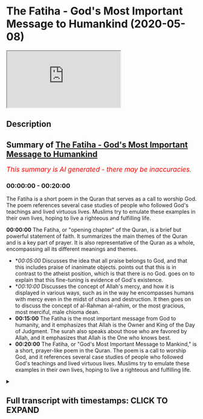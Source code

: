 # The Fatiha - God's Most Important Message to Humankind (2020-05-08)

<iframe loading='lazy' src='https://www.youtube.com/embed/Za0DldCJeEU'></iframe>

## Description



## Summary of [The Fatiha - God's Most Important Message to Humankind](https://www.youtube.com/watch?v=Za0DldCJeEU)


*<span style="color:red; font-size:125%">This summary is AI generated - there may be inaccuracies</span>. [](/)*

### <a onclick="modifyYTiframeseektime('0')">00:00:00</a> - <a onclick="modifyYTiframeseektime('1200')">00:20:00</a>

The Fatiha is a short poem in the Quran that serves as a call to worship God. The poem references several case studies of people who followed God's teachings and lived virtuous lives. Muslims try to emulate these examples in their own lives, hoping to live a righteous and fulfilling life.

**<a onclick="modifyYTiframeseektime('0')">00:00:00</a>** The Fatiha, or "opening chapter" of the Quran, is a brief but powerful statement of faith. It summarizes the main themes of the Quran and is a key part of prayer. It is also representative of the Quran as a whole, encompassing all its different meanings and themes.
* **<a onclick="modifyYTiframeseektime('300')">00:05:00</a>* Discusses the idea that all praise belongs to God, and that this includes praise of inanimate objects. points out that this is in contrast to the atheist position, which is that there is no God. goes on to explain that this fine-tuning is evidence of God's existence.
* **<a onclick="modifyYTiframeseektime('600')">00:10:00</a>* Discusses the concept of Allah's mercy, and how it is displayed in various ways, such as in the way he encompasses humans with mercy even in the midst of chaos and destruction. It then goes on to discuss the concept of al-Rahman al-rahim, or the most gracious, most merciful, male chioma dean.
* **<a onclick="modifyYTiframeseektime('900')">00:15:00</a>** The Fatiha is the most important message from God to humanity, and it emphasizes that Allah is the Owner and King of the Day of Judgment. The surah also speaks about those who are favored by Allah, and it emphasizes that Allah is the One who knows best.
* **<a onclick="modifyYTiframeseektime('1200')">00:20:00</a>** The Fatiha, or "God's Most Important Message to Mankind," is a short, prayer-like poem in the Quran. The poem is a call to worship God, and it references several case studies of people who followed God's teachings and lived virtuous lives. Muslims try to emulate these examples in their own lives, hoping to live a righteous and fulfilling life.

<details><summary><h2>Full transcript with timestamps: CLICK TO EXPAND</h2></summary>

<a onclick="modifyYTiframeseektime('0')">0:00:00</a> Akuma rahmatullahi wa barakaatuh today  
<a onclick="modifyYTiframeseektime('2')">0:00:02</a> we're going to be talking about  
<a onclick="modifyYTiframeseektime('3')">0:00:03</a> something very important  
<a onclick="modifyYTiframeseektime('5')">0:00:05</a> it's God's message God's most important  
<a onclick="modifyYTiframeseektime('9')">0:00:09</a> message to human beings say that one  
<a onclick="modifyYTiframeseektime('13')">0:00:13</a> more time no problem it's God's most  
<a onclick="modifyYTiframeseektime('16')">0:00:16</a> important message to human beings God  
<a onclick="modifyYTiframeseektime('20')">0:00:20</a> Allah he sent the Quran as the final  
<a onclick="modifyYTiframeseektime('25')">0:00:25</a> Testament if you like the final  
<a onclick="modifyYTiframeseektime('28')">0:00:28</a> revelation there's nothing more to be  
<a onclick="modifyYTiframeseektime('32')">0:00:32</a> revealed and the Prophet Muhammad was  
<a onclick="modifyYTiframeseektime('36')">0:00:36</a> the final messenger this is the Islamic  
<a onclick="modifyYTiframeseektime('38')">0:00:38</a> belief and in this book of six thousand  
<a onclick="modifyYTiframeseektime('45')">0:00:45</a> two hundred and thirty six verses of  
<a onclick="modifyYTiframeseektime('48')">0:00:48</a> approximately a hundred and fourteen  
<a onclick="modifyYTiframeseektime('49')">0:00:49</a> actually precisely 114 chapters and  
<a onclick="modifyYTiframeseektime('53')">0:00:53</a> approximately 70,000 70,000 words this  
<a onclick="modifyYTiframeseektime('60')">0:01:00</a> small chapter which is a composite of  
<a onclick="modifyYTiframeseektime('63')">0:01:03</a> only a hundred and thirteen letters  
<a onclick="modifyYTiframeseektime('68')">0:01:08</a> twenty-five words and seven lines is the  
<a onclick="modifyYTiframeseektime('74')">0:01:14</a> most important segment of the entire  
<a onclick="modifyYTiframeseektime('77')">0:01:17</a> poor Anik corpus this is what the  
<a onclick="modifyYTiframeseektime('82')">0:01:22</a> Prophet told us and he told his  
<a onclick="modifyYTiframeseektime('84')">0:01:24</a> companions he said to one of his  
<a onclick="modifyYTiframeseektime('87')">0:01:27</a> companions o Ali Monaca so rotten here  
<a onclick="modifyYTiframeseektime('90')">0:01:30</a> are the most sorrowful Quran I will  
<a onclick="modifyYTiframeseektime('92')">0:01:32</a> teach you a couple intelligent message I  
<a onclick="modifyYTiframeseektime('94')">0:01:34</a> will teach you a chapter which is the  
<a onclick="modifyYTiframeseektime('97')">0:01:37</a> most mighty chapter in the entire Quran  
<a onclick="modifyYTiframeseektime('102')">0:01:42</a> before you leave the message to one of  
<a onclick="modifyYTiframeseektime('105')">0:01:45</a> his companions he said this and he also  
<a onclick="modifyYTiframeseektime('107')">0:01:47</a> said let's all attack  
<a onclick="modifyYTiframeseektime('108')">0:01:48</a> Leeman Lamia crappy fatty until Khattab  
<a onclick="modifyYTiframeseektime('110')">0:01:50</a> there is no prayer in other words the  
<a onclick="modifyYTiframeseektime('113')">0:01:53</a> prayer is not valid unless you read this  
<a onclick="modifyYTiframeseektime('116')">0:01:56</a> particular chapter for those non-muslims  
<a onclick="modifyYTiframeseektime('118')">0:01:58</a> I know are watching when we pray five  
<a onclick="modifyYTiframeseektime('121')">0:02:01</a> times a day we pray each time with this  
<a onclick="modifyYTiframeseektime('125')">0:02:05</a> particular chapter recited and we recite  
<a onclick="modifyYTiframeseektime('129')">0:02:09</a> it 17 times on a minimum on a daily  
<a onclick="modifyYTiframeseektime('132')">0:02:12</a> basis  
<a onclick="modifyYTiframeseektime('133')">0:02:13</a> and it's only like I said to you it's  
<a onclick="modifyYTiframeseektime('135')">0:02:15</a> only 113 lettuce it's only 25 words so  
<a onclick="modifyYTiframeseektime('141')">0:02:21</a> what are these very important holy words  
<a onclick="modifyYTiframeseektime('144')">0:02:24</a> to the Muslims that together are  
<a onclick="modifyYTiframeseektime('148')">0:02:28</a> referred to as al-fatiha the opening  
<a onclick="modifyYTiframeseektime('149')">0:02:29</a> chapter of the Quran otherwise known as  
<a onclick="modifyYTiframeseektime('153')">0:02:33</a> ohm will Quran the foundation of the  
<a onclick="modifyYTiframeseektime('158')">0:02:38</a> entire Quran and scholars Islamic  
<a onclick="modifyYTiframeseektime('160')">0:02:40</a> scholars say that is because it  
<a onclick="modifyYTiframeseektime('163')">0:02:43</a> encompasses all of the major meanings of  
<a onclick="modifyYTiframeseektime('166')">0:02:46</a> the Quran all of the major themes are  
<a onclick="modifyYTiframeseektime('168')">0:02:48</a> represented in this chapter in other  
<a onclick="modifyYTiframeseektime('173')">0:02:53</a> words if all of the Souris of the Quran  
<a onclick="modifyYTiframeseektime('177')">0:02:57</a> were nominees and candidates for the  
<a onclick="modifyYTiframeseektime('182')">0:03:02</a> representation the ultimate  
<a onclick="modifyYTiframeseektime('184')">0:03:04</a> representation of the Quran then surah  
<a onclick="modifyYTiframeseektime('186')">0:03:06</a> fatiha would be the prime minister of  
<a onclick="modifyYTiframeseektime('189')">0:03:09</a> the Quran the major of presentative of  
<a onclick="modifyYTiframeseektime('191')">0:03:11</a> the Quran so do you not want to know  
<a onclick="modifyYTiframeseektime('194')">0:03:14</a> what this chapter is all about maybe  
<a onclick="modifyYTiframeseektime('198')">0:03:18</a> you're a Muslim and you've been reciting  
<a onclick="modifyYTiframeseektime('201')">0:03:21</a> this chapter for years  
<a onclick="modifyYTiframeseektime('202')">0:03:22</a> maybe you've been reciting and you don't  
<a onclick="modifyYTiframeseektime('205')">0:03:25</a> even really know what this chapter is  
<a onclick="modifyYTiframeseektime('208')">0:03:28</a> about maybe you don't know what the gems  
<a onclick="modifyYTiframeseektime('210')">0:03:30</a> of this chapter the jewels of this  
<a onclick="modifyYTiframeseektime('212')">0:03:32</a> chapter the gold nuggets of this chapter  
<a onclick="modifyYTiframeseektime('215')">0:03:35</a> are let's go through it so we'll start  
<a onclick="modifyYTiframeseektime('221')">0:03:41</a> with a handle a table I mean yes some  
<a onclick="modifyYTiframeseektime('223')">0:03:43</a> say l betts Mela bismillah r-rahman  
<a onclick="modifyYTiframeseektime('225')">0:03:45</a> r-rahim is part of the fatiha but for a  
<a onclick="modifyYTiframeseektime('229')">0:03:49</a> hadith for a reason that pertains to  
<a onclick="modifyYTiframeseektime('232')">0:03:52</a> doing it today L or evidencing the case  
<a onclick="modifyYTiframeseektime('238')">0:03:58</a> with a hadith which is could see which  
<a onclick="modifyYTiframeseektime('240')">0:04:00</a> means us from Allah that starts with  
<a onclick="modifyYTiframeseektime('246')">0:04:06</a> consent o Salih Bey nuobiniya Abdeen is  
<a onclick="modifyYTiframeseektime('249')">0:04:09</a> fain where the abdomen is a hadith and  
<a onclick="modifyYTiframeseektime('252')">0:04:12</a> in this hadith the hadith starts with Al  
<a onclick="modifyYTiframeseektime('255')">0:04:15</a> hamdulillah horribly awry so for that  
<a onclick="modifyYTiframeseektime('257')">0:04:17</a> reason lot of scholars have said that  
<a onclick="modifyYTiframeseektime('259')">0:04:19</a> actually the Fatiha starts with al hamdu  
<a onclick="modifyYTiframeseektime('262')">0:04:22</a> lillahi rabbil aalameen so let's start  
<a onclick="modifyYTiframeseektime('264')">0:04:24</a> with al hamdulillah uniblab what does  
<a onclick="modifyYTiframeseektime('266')">0:04:26</a> this mean  
<a onclick="modifyYTiframeseektime('267')">0:04:27</a> alhamdulillah means all praise and  
<a onclick="modifyYTiframeseektime('271')">0:04:31</a> thanks belongs to Allah Lord of the  
<a onclick="modifyYTiframeseektime('273')">0:04:33</a> Worlds  
<a onclick="modifyYTiframeseektime('274')">0:04:34</a> that's what it means all praise and  
<a onclick="modifyYTiframeseektime('276')">0:04:36</a> thanks belongs to Allah Lord of the  
<a onclick="modifyYTiframeseektime('279')">0:04:39</a> Worlds now let's take it step by step  
<a onclick="modifyYTiframeseektime('282')">0:04:42</a> for a second I'll handle who I'll met  
<a onclick="modifyYTiframeseektime('285')">0:04:45</a> how a Shooks so a hand is a combination  
<a onclick="modifyYTiframeseektime('290')">0:04:50</a> of two things  
<a onclick="modifyYTiframeseektime('291')">0:04:51</a> some scholars say who hath a neck like a  
<a onclick="modifyYTiframeseektime('294')">0:04:54</a> samosa he says who attend a whole met  
<a onclick="modifyYTiframeseektime('296')">0:04:56</a> what are our different miquellee metal  
<a onclick="modifyYTiframeseektime('298')">0:04:58</a> matter it is a synonym with the word  
<a onclick="modifyYTiframeseektime('302')">0:05:02</a> meta which simply means praise but I'll  
<a onclick="modifyYTiframeseektime('305')">0:05:05</a> just going to say wait a minute it's a  
<a onclick="modifyYTiframeseektime('306')">0:05:06</a> bit more general than that it is l-hamdu  
<a onclick="modifyYTiframeseektime('310')">0:05:10</a> it is shock and Matt it is praise and  
<a onclick="modifyYTiframeseektime('317')">0:05:17</a> thanks  
<a onclick="modifyYTiframeseektime('320')">0:05:20</a> because thanks when you thanking someone  
<a onclick="modifyYTiframeseektime('323')">0:05:23</a> it smokeable only niyama t as the  
<a onclick="modifyYTiframeseektime('327')">0:05:27</a> scholars say it's something which if  
<a onclick="modifyYTiframeseektime('328')">0:05:28</a> someone give me something oh you know  
<a onclick="modifyYTiframeseektime('330')">0:05:30</a> bro thank you very much you give me a  
<a onclick="modifyYTiframeseektime('331')">0:05:31</a> nice check it you gave me this you give  
<a onclick="modifyYTiframeseektime('333')">0:05:33</a> me that I am thanking someone as a  
<a onclick="modifyYTiframeseektime('335')">0:05:35</a> reciprocal response say that almost time  
<a onclick="modifyYTiframeseektime('339')">0:05:39</a> yes as a reciprocal response to their  
<a onclick="modifyYTiframeseektime('341')">0:05:41</a> initial generosity but praise doesn't  
<a onclick="modifyYTiframeseektime('346')">0:05:46</a> need to be a reciprocal response to any  
<a onclick="modifyYTiframeseektime('348')">0:05:48</a> kind of generosity at all you see praise  
<a onclick="modifyYTiframeseektime('351')">0:05:51</a> is usually as a result of an attribute  
<a onclick="modifyYTiframeseektime('355')">0:05:55</a> that someone has but someone sees a big  
<a onclick="modifyYTiframeseektime('359')">0:05:59</a> strapping tall dark handsome individual  
<a onclick="modifyYTiframeseektime('361')">0:06:01</a> like myself I'm sure the first thing  
<a onclick="modifyYTiframeseektime('364')">0:06:04</a> they want to do and when you're joking  
<a onclick="modifyYTiframeseektime('366')">0:06:06</a> guys okay  
<a onclick="modifyYTiframeseektime('366')">0:06:06</a> I'm just trying to because I know this  
<a onclick="modifyYTiframeseektime('368')">0:06:08</a> is a you know I have to give live  
<a onclick="modifyYTiframeseektime('371')">0:06:11</a> examples for the people yes when you see  
<a onclick="modifyYTiframeseektime('378')">0:06:18</a> a person or a sports person or something  
<a onclick="modifyYTiframeseektime('381')">0:06:21</a> you say wait a minute  
<a onclick="modifyYTiframeseektime('382')">0:06:22</a> this is very good you want a clap you  
<a onclick="modifyYTiframeseektime('384')">0:06:24</a> want to thank you on a sari you want to  
<a onclick="modifyYTiframeseektime('386')">0:06:26</a> praise it's a very standard response you  
<a onclick="modifyYTiframeseektime('390')">0:06:30</a> see what I mean so praising and thanking  
<a onclick="modifyYTiframeseektime('392')">0:06:32</a> are two different things  
<a onclick="modifyYTiframeseektime('394')">0:06:34</a> and what Allah is telling us is that all  
<a onclick="modifyYTiframeseektime('395')">0:06:35</a> praise not just some but all praise and  
<a onclick="modifyYTiframeseektime('399')">0:06:39</a> all thanks belongs  
<a onclick="modifyYTiframeseektime('401')">0:06:41</a> to Allah Lord of the Worlds now Kelly  
<a onclick="modifyYTiframeseektime('405')">0:06:45</a> met al al-amin  
<a onclick="modifyYTiframeseektime('406')">0:06:46</a> kalila Allah Allah moon okay Allah moon  
<a onclick="modifyYTiframeseektime('410')">0:06:50</a> which is in this because much rule is  
<a onclick="modifyYTiframeseektime('412')">0:06:52</a> al-amin but the us Allah slalom oon what  
<a onclick="modifyYTiframeseektime('417')">0:06:57</a> does it mean so the more fast you don't  
<a onclick="modifyYTiframeseektime('418')">0:06:58</a> say it's mercy Allah it's anything other  
<a onclick="modifyYTiframeseektime('421')">0:07:01</a> than Allah why because if it was a local  
<a onclick="modifyYTiframeseektime('426')">0:07:06</a> that only the intelligent ones then it  
<a onclick="modifyYTiframeseektime('429')">0:07:09</a> wouldn't there's a chapter of the  
<a onclick="modifyYTiframeseektime('430')">0:07:10</a> Quranic verse we're fair round and Moses  
<a onclick="modifyYTiframeseektime('433')">0:07:13</a> Moses Moosa are speaking and around us  
<a onclick="modifyYTiframeseektime('437')">0:07:17</a> Omar Abdullah Al Amin who is rabbul  
<a onclick="modifyYTiframeseektime('439')">0:07:19</a> aalameen says Robert Moses says rubber  
<a onclick="modifyYTiframeseektime('442')">0:07:22</a> semi-wet you will outdo me by now am i  
<a onclick="modifyYTiframeseektime('444')">0:07:24</a> in kuntum walk in him he mentions  
<a onclick="modifyYTiframeseektime('446')">0:07:26</a> inanimate things so it's not just about  
<a onclick="modifyYTiframeseektime('449')">0:07:29</a> the the the creatures of the intellect  
<a onclick="modifyYTiframeseektime('452')">0:07:32</a> and Allah moon is the same as a lower  
<a onclick="modifyYTiframeseektime('455')">0:07:35</a> limb its world's but it's just in a  
<a onclick="modifyYTiframeseektime('459')">0:07:39</a> different form which is a particular  
<a onclick="modifyYTiframeseektime('461')">0:07:41</a> form called John Whittaker Salem which  
<a onclick="modifyYTiframeseektime('463')">0:07:43</a> is acceptable  
<a onclick="modifyYTiframeseektime('464')">0:07:44</a> sometimes in reference to live a lark  
<a onclick="modifyYTiframeseektime('467')">0:07:47</a> Hill as the old poetry of the Arabs can  
<a onclick="modifyYTiframeseektime('471')">0:07:51</a> show now there's something I want to  
<a onclick="modifyYTiframeseektime('473')">0:07:53</a> show here is a very beautiful thing well  
<a onclick="modifyYTiframeseektime('475')">0:07:55</a> Ida the richness and the depths of the  
<a onclick="modifyYTiframeseektime('477')">0:07:57</a> Quranic discourse you'll be shocked  
<a onclick="modifyYTiframeseektime('479')">0:07:59</a> because the Calumet erupted three two  
<a onclick="modifyYTiframeseektime('483')">0:08:03</a> letters of the Arabic language one of  
<a onclick="modifyYTiframeseektime('487')">0:08:07</a> them as were shot dead robbed it has so  
<a onclick="modifyYTiframeseektime('490')">0:08:10</a> many deep meanings robbed means  
<a onclick="modifyYTiframeseektime('492')">0:08:12</a> elmo's later the really the one who's in  
<a onclick="modifyYTiframeseektime('495')">0:08:15</a> control  
<a onclick="modifyYTiframeseektime('496')">0:08:16</a> it means Malik the one who's has the  
<a onclick="modifyYTiframeseektime('498')">0:08:18</a> possession the one who owns so we say  
<a onclick="modifyYTiframeseektime('503')">0:08:23</a> rob bull mental for example someone who  
<a onclick="modifyYTiframeseektime('504')">0:08:24</a> owns the house or a bouquet or a  
<a onclick="modifyYTiframeseektime('506')">0:08:26</a> bouffalant  
<a onclick="modifyYTiframeseektime('507')">0:08:27</a> the one who owns something Malik Elmwood  
<a onclick="modifyYTiframeseektime('510')">0:08:30</a> that bill the one who plans the one who  
<a onclick="modifyYTiframeseektime('516')">0:08:36</a> plans the one who do basically the  
<a onclick="modifyYTiframeseektime('518')">0:08:38</a> organizer the organizer you're  
<a onclick="modifyYTiframeseektime('521')">0:08:41</a> organizing thieves you know how we  
<a onclick="modifyYTiframeseektime('522')">0:08:42</a> organize things but Allah organizes the  
<a onclick="modifyYTiframeseektime('523')">0:08:43</a> universe and in that really he  
<a onclick="modifyYTiframeseektime('526')">0:08:46</a> fine-tunes the universe he find choose  
<a onclick="modifyYTiframeseektime('530')">0:08:50</a> the universe and we're not talking about  
<a onclick="modifyYTiframeseektime('532')">0:08:52</a> you know arguments for God's existence  
<a onclick="modifyYTiframeseektime('534')">0:08:54</a> although  
<a onclick="modifyYTiframeseektime('534')">0:08:54</a> they are somewhat relevant here he  
<a onclick="modifyYTiframeseektime('537')">0:08:57</a> fine-tunes the laws of the ether  
<a onclick="modifyYTiframeseektime('539')">0:08:59</a> lawmaker he's the organizer of the  
<a onclick="modifyYTiframeseektime('541')">0:09:01</a> systems of the universe and Almora be  
<a onclick="modifyYTiframeseektime('546')">0:09:06</a> the one who sustains and maintains the  
<a onclick="modifyYTiframeseektime('548')">0:09:08</a> universe so for this reason it's very  
<a onclick="modifyYTiframeseektime('550')">0:09:10</a> interesting when I was reading the TAF  
<a onclick="modifyYTiframeseektime('551')">0:09:11</a> fear of thoradine arrazi  
<a onclick="modifyYTiframeseektime('554')">0:09:14</a> because he was actually making the  
<a onclick="modifyYTiframeseektime('556')">0:09:16</a> arguments of contingency and fine-tuning  
<a onclick="modifyYTiframeseektime('558')">0:09:18</a> through this particular verse how he  
<a onclick="modifyYTiframeseektime('561')">0:09:21</a> says look if Allah is the rub if Allah  
<a onclick="modifyYTiframeseektime('566')">0:09:26</a> is the one who lays everything out and  
<a onclick="modifyYTiframeseektime('568')">0:09:28</a> organizes it and sets the laws in motion  
<a onclick="modifyYTiframeseektime('571')">0:09:31</a> when you look into the sky and you look  
<a onclick="modifyYTiframeseektime('573')">0:09:33</a> into the constellations and you look  
<a onclick="modifyYTiframeseektime('577')">0:09:37</a> into the atom they're inanimate things  
<a onclick="modifyYTiframeseektime('580')">0:09:40</a> as well as the animal things all of that  
<a onclick="modifyYTiframeseektime('582')">0:09:42</a> is regulated and by the way there is no  
<a onclick="modifyYTiframeseektime('585')">0:09:45</a> atheistic response to this forget about  
<a onclick="modifyYTiframeseektime('587')">0:09:47</a> it you know forget about I've read their  
<a onclick="modifyYTiframeseektime('590')">0:09:50</a> books I've read all the new atheist  
<a onclick="modifyYTiframeseektime('591')">0:09:51</a> books believe me there is no new  
<a onclick="modifyYTiframeseektime('593')">0:09:53</a> atheistic response to the fact that  
<a onclick="modifyYTiframeseektime('596')">0:09:56</a> there is fine-tuning YES on a inanimate  
<a onclick="modifyYTiframeseektime('602')">0:10:02</a> cosmological level why is there all of  
<a onclick="modifyYTiframeseektime('605')">0:10:05</a> these why are these laws in place why is  
<a onclick="modifyYTiframeseektime('608')">0:10:08</a> the universe explicable at all but  
<a onclick="modifyYTiframeseektime('611')">0:10:11</a> anyway al-razi says if we are sure and  
<a onclick="modifyYTiframeseektime('615')">0:10:15</a> it's intuitive and immediate knowledge  
<a onclick="modifyYTiframeseektime('616')">0:10:16</a> for for us to be sure that the universe  
<a onclick="modifyYTiframeseektime('620')">0:10:20</a> is organized in this manner so why can't  
<a onclick="modifyYTiframeseektime('623')">0:10:23</a> we trust the organizer to organize our  
<a onclick="modifyYTiframeseektime('625')">0:10:25</a> lives  
<a onclick="modifyYTiframeseektime('626')">0:10:26</a> Allah Allah say that all time he says  
<a onclick="modifyYTiframeseektime('629')">0:10:29</a> why can't you trust the organizer the  
<a onclick="modifyYTiframeseektime('631')">0:10:31</a> ultimate organizer the ultimate planner  
<a onclick="modifyYTiframeseektime('633')">0:10:33</a> the Rob he's gonna organize your life  
<a onclick="modifyYTiframeseektime('637')">0:10:37</a> he's gonna organize your life  
<a onclick="modifyYTiframeseektime('640')">0:10:40</a> spiritually and psychologically and in  
<a onclick="modifyYTiframeseektime('643')">0:10:43</a> all the ways because believe me me and  
<a onclick="modifyYTiframeseektime('645')">0:10:45</a> you are not capable of guidance we're  
<a onclick="modifyYTiframeseektime('648')">0:10:48</a> lost  
<a onclick="modifyYTiframeseektime('648')">0:10:48</a> we need their map the roadmap you know  
<a onclick="modifyYTiframeseektime('651')">0:10:51</a> when some time you get lost in your  
<a onclick="modifyYTiframeseektime('653')">0:10:53</a> driving you need a map you need like a  
<a onclick="modifyYTiframeseektime('655')">0:10:55</a> GPS something like that yes and Allah he  
<a onclick="modifyYTiframeseektime('659')">0:10:59</a> offers that map and he shows you that he  
<a onclick="modifyYTiframeseektime('661')">0:11:01</a> is the best at organizing Maps through  
<a onclick="modifyYTiframeseektime('665')">0:11:05</a> his subhanAllah how he puts the universe  
<a onclick="modifyYTiframeseektime('668')">0:11:08</a> together  
<a onclick="modifyYTiframeseektime('669')">0:11:09</a> so the same replied I mean can be the  
<a onclick="modifyYTiframeseektime('672')">0:11:12</a> same rub that you do is to ina for we're  
<a onclick="modifyYTiframeseektime('674')">0:11:14</a> gonna come to that in child la when we  
<a onclick="modifyYTiframeseektime('675')">0:11:15</a> talk about yeah can amble do where  
<a onclick="modifyYTiframeseektime('677')">0:11:17</a> Candice time so let's quickly do a  
<a onclick="modifyYTiframeseektime('679')">0:11:19</a> translation alhamdulillah he all praise  
<a onclick="modifyYTiframeseektime('681')">0:11:21</a> and all thanks belongs to Allah the Lord  
<a onclick="modifyYTiframeseektime('684')">0:11:24</a> of all of the world's cool the mercy of  
<a onclick="modifyYTiframeseektime('686')">0:11:26</a> Allah subhana WA Ta'ala  
<a onclick="modifyYTiframeseektime('688')">0:11:28</a> alrahman alraheem al rahman is they  
<a onclick="modifyYTiframeseektime('696')">0:11:36</a> translate it to the most gracious to the  
<a onclick="modifyYTiframeseektime('697')">0:11:37</a> most gracious the most merciful  
<a onclick="modifyYTiframeseektime('699')">0:11:39</a> those two words man is intense intense  
<a onclick="modifyYTiframeseektime('706')">0:11:46</a> and immediate mercy and they're both  
<a onclick="modifyYTiframeseektime('710')">0:11:50</a> derivative of the Arabic word r-rahim  
<a onclick="modifyYTiframeseektime('712')">0:11:52</a> which is the womb of the mother because  
<a onclick="modifyYTiframeseektime('714')">0:11:54</a> Allah God Almighty he encompasses us  
<a onclick="modifyYTiframeseektime('720')">0:12:00</a> with mercy in the same way as the little  
<a onclick="modifyYTiframeseektime('725')">0:12:05</a> baby in the womb of the mother is  
<a onclick="modifyYTiframeseektime('726')">0:12:06</a> encompassed with the mercy of his mother  
<a onclick="modifyYTiframeseektime('728')">0:12:08</a> llahu akbar allah i say that one more  
<a onclick="modifyYTiframeseektime('731')">0:12:11</a> time ok no problem  
<a onclick="modifyYTiframeseektime('733')">0:12:13</a> you see Allah he encompasses you with  
<a onclick="modifyYTiframeseektime('737')">0:12:17</a> mercy and me with mercy in the same way  
<a onclick="modifyYTiframeseektime('739')">0:12:19</a> as the baby of the womb of the mother is  
<a onclick="modifyYTiframeseektime('741')">0:12:21</a> encompassed with the mercy and al Rahman  
<a onclick="modifyYTiframeseektime('744')">0:12:24</a> Allah Westmeath Ln and in the Arab times  
<a onclick="modifyYTiframeseektime('750')">0:12:30</a> Farallon is is a particular  
<a onclick="modifyYTiframeseektime('752')">0:12:32</a> morphological lexical construction it's  
<a onclick="modifyYTiframeseektime('758')">0:12:38</a> a particular morphological lexical  
<a onclick="modifyYTiframeseektime('761')">0:12:41</a> construction which indicates the  
<a onclick="modifyYTiframeseektime('765')">0:12:45</a> severity and the immediacy of the action  
<a onclick="modifyYTiframeseektime('767')">0:12:47</a> which is why when you see an angry  
<a onclick="modifyYTiframeseektime('770')">0:12:50</a> person you see immediately that they're  
<a onclick="modifyYTiframeseektime('772')">0:12:52</a> angry la so we see where we are exposed  
<a onclick="modifyYTiframeseektime('777')">0:12:57</a> to the mercy of allah subhanho wa taala  
<a onclick="modifyYTiframeseektime('780')">0:13:00</a> immediately it's like when you is  
<a onclick="modifyYTiframeseektime('785')">0:13:05</a> raining heavily and you come outside and  
<a onclick="modifyYTiframeseektime('789')">0:13:09</a> you you know you're immediately drenched  
<a onclick="modifyYTiframeseektime('791')">0:13:11</a> this is like the rama of allah subhanahu  
<a onclick="modifyYTiframeseektime('794')">0:13:14</a> tan rahim your denial is still wrong  
<a onclick="modifyYTiframeseektime('798')">0:13:18</a> it's continuous there's a continuity in  
<a onclick="modifyYTiframeseektime('802')">0:13:22</a> the mercy of God all I think about this  
<a onclick="modifyYTiframeseektime('806')">0:13:26</a> for a second man let me let me just put  
<a onclick="modifyYTiframeseektime('808')">0:13:28</a> something to you let me put something to  
<a onclick="modifyYTiframeseektime('812')">0:13:32</a> you if I were to say to you my friend  
<a onclick="modifyYTiframeseektime('815')">0:13:35</a> your eyes your your hearing your seeing  
<a onclick="modifyYTiframeseektime('820')">0:13:40</a> how much would you let me take you're  
<a onclick="modifyYTiframeseektime('823')">0:13:43</a> seeing four you'll see Oh your your  
<a onclick="modifyYTiframeseektime('824')">0:13:44</a> ability to see if you had two billion in  
<a onclick="modifyYTiframeseektime('828')">0:13:48</a> the account and you get two billion  
<a onclick="modifyYTiframeseektime('830')">0:13:50</a> dollars or pounds or whatever country  
<a onclick="modifyYTiframeseektime('832')">0:13:52</a> you're from and I took both of your eyes  
<a onclick="modifyYTiframeseektime('836')">0:13:56</a> and I said you the only way you're gonna  
<a onclick="modifyYTiframeseektime('837')">0:13:57</a> get both of your eyes back and your  
<a onclick="modifyYTiframeseektime('839')">0:13:59</a> eyesight back is you give me that money  
<a onclick="modifyYTiframeseektime('841')">0:14:01</a> and you know where it's possible for me  
<a onclick="modifyYTiframeseektime('843')">0:14:03</a> to give you that you'd give it to me  
<a onclick="modifyYTiframeseektime('844')">0:14:04</a> quickly these are priceless even your  
<a onclick="modifyYTiframeseektime('849')">0:14:09</a> little fingers priceless your arms your  
<a onclick="modifyYTiframeseektime('851')">0:14:11</a> legs your hair but some of us are losing  
<a onclick="modifyYTiframeseektime('855')">0:14:15</a> oh yeah  
<a onclick="modifyYTiframeseektime('857')">0:14:17</a> but even that you know they go to Turkey  
<a onclick="modifyYTiframeseektime('860')">0:14:20</a> they try and game plant this and that  
<a onclick="modifyYTiframeseektime('861')">0:14:21</a> maybe not maybe not as price loud be  
<a onclick="modifyYTiframeseektime('863')">0:14:23</a> honest it's not the hair is not as  
<a onclick="modifyYTiframeseektime('864')">0:14:24</a> priceless as the eyes and the ears and  
<a onclick="modifyYTiframeseektime('867')">0:14:27</a> you know hearing and seeing and so on  
<a onclick="modifyYTiframeseektime('869')">0:14:29</a> but the idea is we've given these things  
<a onclick="modifyYTiframeseektime('871')">0:14:31</a> in a non-reciprocal non-transactional  
<a onclick="modifyYTiframeseektime('874')">0:14:34</a> way no one told you hey here's the bill  
<a onclick="modifyYTiframeseektime('883')">0:14:43</a> so al-rahman al-rahim the most gracious  
<a onclick="modifyYTiframeseektime('887')">0:14:47</a> the most merciful  
<a onclick="modifyYTiframeseektime('891')">0:14:51</a> manly chioma dean and is also Mele  
<a onclick="modifyYTiframeseektime('894')">0:14:54</a> Chioma Dean  
<a onclick="modifyYTiframeseektime('895')">0:14:55</a> now after allah subhanaw taala showed us  
<a onclick="modifyYTiframeseektime('898')">0:14:58</a> how merciful he is there needs to be a  
<a onclick="modifyYTiframeseektime('900')">0:15:00</a> lay of balancing out here so he says he  
<a onclick="modifyYTiframeseektime('902')">0:15:02</a> is the owner of the Day of Judgment he's  
<a onclick="modifyYTiframeseektime('904')">0:15:04</a> also the king of the Day of Judgment yes  
<a onclick="modifyYTiframeseektime('908')">0:15:08</a> and both of them are different but both  
<a onclick="modifyYTiframeseektime('911')">0:15:11</a> of them have a pure are going back to  
<a onclick="modifyYTiframeseektime('913')">0:15:13</a> the prophet mohammed salah salem  
<a onclick="modifyYTiframeseektime('914')">0:15:14</a> which is legitimate and both of them  
<a onclick="modifyYTiframeseektime('917')">0:15:17</a> Allah sent Malik means the owner which  
<a onclick="modifyYTiframeseektime('920')">0:15:20</a> comes from Kalamata milk and Malik means  
<a onclick="modifyYTiframeseektime('925')">0:15:25</a> the king which comes from Kelly met milk  
<a onclick="modifyYTiframeseektime('927')">0:15:27</a> which milk like the one you drink for  
<a onclick="modifyYTiframeseektime('930')">0:15:30</a> milk here means serenity  
<a onclick="modifyYTiframeseektime('934')">0:15:34</a> yes so Allah is the owner and he is also  
<a onclick="modifyYTiframeseektime('938')">0:15:38</a> the king of the day of judgment he is  
<a onclick="modifyYTiframeseektime('943')">0:15:43</a> the owner and the king of the Day of  
<a onclick="modifyYTiframeseektime('944')">0:15:44</a> Judgment and why is it Yama Dean as the  
<a onclick="modifyYTiframeseektime('951')">0:15:51</a> Arab side came out to demon to them as  
<a onclick="modifyYTiframeseektime('953')">0:15:53</a> you as you give basically you're gonna  
<a onclick="modifyYTiframeseektime('955')">0:15:55</a> get so if you are an unjust person your  
<a onclick="modifyYTiframeseektime('959')">0:15:59</a> injustice will be exposed to you on the  
<a onclick="modifyYTiframeseektime('961')">0:16:01</a> day of judgment it's a day of recompense  
<a onclick="modifyYTiframeseektime('965')">0:16:05</a> that's a good translation recompense  
<a onclick="modifyYTiframeseektime('968')">0:16:08</a> when everybody will be recompensed for  
<a onclick="modifyYTiframeseektime('970')">0:16:10</a> what they done and that's why lots of  
<a onclick="modifyYTiframeseektime('972')">0:16:12</a> pantalla says you're amazing you have  
<a onclick="modifyYTiframeseektime('974')">0:16:14</a> Fahim allahu Vina will hop oh this is  
<a onclick="modifyYTiframeseektime('977')">0:16:17</a> dead area the day the day when Allah  
<a onclick="modifyYTiframeseektime('980')">0:16:20</a> will recompense them basically on their  
<a onclick="modifyYTiframeseektime('985')">0:16:25</a> offense so in other words here Dean is  
<a onclick="modifyYTiframeseektime('989')">0:16:29</a> mundane which is like debt and  
<a onclick="modifyYTiframeseektime('993')">0:16:33</a> everything that you're indebted to other  
<a onclick="modifyYTiframeseektime('995')">0:16:35</a> people for or to Allah for you be  
<a onclick="modifyYTiframeseektime('998')">0:16:38</a> recompense on the day of judgment this  
<a onclick="modifyYTiframeseektime('1001')">0:16:41</a> is what's required for justice to  
<a onclick="modifyYTiframeseektime('1003')">0:16:43</a> ultimately take place a forum which  
<a onclick="modifyYTiframeseektime('1005')">0:16:45</a> allows for all of the debts to be  
<a onclick="modifyYTiframeseektime('1007')">0:16:47</a> claimed if I killed someone one time or  
<a onclick="modifyYTiframeseektime('1010')">0:16:50</a> a thousand times those two individuals  
<a onclick="modifyYTiframeseektime('1012')">0:16:52</a> now will be dealt with accordingly shirk  
<a onclick="modifyYTiframeseektime('1014')">0:16:54</a> you committed shirk you'll see on the  
<a onclick="modifyYTiframeseektime('1016')">0:16:56</a> day of judgment how heavy that is and  
<a onclick="modifyYTiframeseektime('1018')">0:16:58</a> what the ultimate demise of someone who  
<a onclick="modifyYTiframeseektime('1021')">0:17:01</a> is a polytheist will be yeah can Apple  
<a onclick="modifyYTiframeseektime('1025')">0:17:05</a> do what ya can assign you alone we  
<a onclick="modifyYTiframeseektime('1027')">0:17:07</a> worship and you alone we ask for help  
<a onclick="modifyYTiframeseektime('1031')">0:17:11</a> subhanAllah now has come to second  
<a onclick="modifyYTiframeseektime('1033')">0:17:13</a> person it was third persons called LTFS  
<a onclick="modifyYTiframeseektime('1035')">0:17:15</a> transitioning now into second person  
<a onclick="modifyYTiframeseektime('1037')">0:17:17</a> which means we're forced yes we are  
<a onclick="modifyYTiframeseektime('1039')">0:17:19</a> forced to make a supplication to allah  
<a onclick="modifyYTiframeseektime('1041')">0:17:21</a> you alone we worship and you alone we  
<a onclick="modifyYTiframeseektime('1045')">0:17:25</a> ask for help  
<a onclick="modifyYTiframeseektime('1050')">0:17:30</a> you alone we worship and you alone we  
<a onclick="modifyYTiframeseektime('1051')">0:17:31</a> ask for help and in the Arabic language  
<a onclick="modifyYTiframeseektime('1056')">0:17:36</a> hey this is Joe militant fairly attune  
<a onclick="modifyYTiframeseektime('1059')">0:17:39</a> harborough will be hovering will cut  
<a onclick="modifyYTiframeseektime('1062')">0:17:42</a> them in this is a Joomla fillet of  
<a onclick="modifyYTiframeseektime('1064')">0:17:44</a> verbal sentence which has been inverted  
<a onclick="modifyYTiframeseektime('1066')">0:17:46</a> in a sense which you fiddle has selected  
<a onclick="modifyYTiframeseektime('1069')">0:17:49</a> us which means lay off a fillet which  
<a onclick="modifyYTiframeseektime('1073')">0:17:53</a> basically means you can't conjunct  
<a onclick="modifyYTiframeseektime('1075')">0:17:55</a> anything with it we say you alone we  
<a onclick="modifyYTiframeseektime('1077')">0:17:57</a> worship we can't say you alone we  
<a onclick="modifyYTiframeseektime('1079')">0:17:59</a> worship and that one and this means that  
<a onclick="modifyYTiframeseektime('1083')">0:18:03</a> this is the pinnacle of our cradle  
<a onclick="modifyYTiframeseektime('1087')">0:18:07</a> position we have a puritanical  
<a onclick="modifyYTiframeseektime('1090')">0:18:10</a> monotheistic position where we only  
<a onclick="modifyYTiframeseektime('1094')">0:18:14</a> worship Allah no Trinity no Paula Caesar  
<a onclick="modifyYTiframeseektime('1097')">0:18:17</a> no human being we worship no no no we  
<a onclick="modifyYTiframeseektime('1100')">0:18:20</a> purely just worship one God the creator  
<a onclick="modifyYTiframeseektime('1103')">0:18:23</a> of the heavens and the earth the same  
<a onclick="modifyYTiframeseektime('1105')">0:18:25</a> god of Moses and Jesus and Abraham and  
<a onclick="modifyYTiframeseektime('1107')">0:18:27</a> all of those prophets yes you alone we  
<a onclick="modifyYTiframeseektime('1112')">0:18:32</a> worship and you alone we ask for help  
<a onclick="modifyYTiframeseektime('1114')">0:18:34</a> because we're gonna need that help if  
<a onclick="modifyYTiframeseektime('1116')">0:18:36</a> we're gonna get into worshipping allah  
<a onclick="modifyYTiframeseektime('1118')">0:18:38</a> subhanahu wa'ta'ala  
<a onclick="modifyYTiframeseektime('1120')">0:18:40</a> if you dinner sirat al-mustaqim guide us  
<a onclick="modifyYTiframeseektime('1123')">0:18:43</a> to the straight path and beautiful guide  
<a onclick="modifyYTiframeseektime('1126')">0:18:46</a> us not guide me shows us the  
<a onclick="modifyYTiframeseektime('1128')">0:18:48</a> selflessness of the islamic position  
<a onclick="modifyYTiframeseektime('1131')">0:18:51</a> forces you to be a selfless individual  
<a onclick="modifyYTiframeseektime('1133')">0:18:53</a> not selfish and narcissistic but  
<a onclick="modifyYTiframeseektime('1136')">0:18:56</a> selfless and giving out letting  
<a onclick="modifyYTiframeseektime('1139')">0:18:59</a> outpouring just like allah gives you you  
<a onclick="modifyYTiframeseektime('1143')">0:19:03</a> know how women feel of your hammock on  
<a onclick="modifyYTiframeseektime('1144')">0:19:04</a> Memphis same as the hadith says be  
<a onclick="modifyYTiframeseektime('1146')">0:19:06</a> merciful to those who are on the earth  
<a onclick="modifyYTiframeseektime('1148')">0:19:08</a> and the one in the heaven will be  
<a onclick="modifyYTiframeseektime('1149')">0:19:09</a> merciful to you so guide us to the  
<a onclick="modifyYTiframeseektime('1153')">0:19:13</a> straight path and especially when we  
<a onclick="modifyYTiframeseektime('1155')">0:19:15</a> pray with this source upon Allah it's  
<a onclick="modifyYTiframeseektime('1158')">0:19:18</a> Manny this mother is a manufactured but  
<a onclick="modifyYTiframeseektime('1160')">0:19:20</a> it's spoken this word is this the surah  
<a onclick="modifyYTiframeseektime('1163')">0:19:23</a> is spoken in such a word in such a way  
<a onclick="modifyYTiframeseektime('1167')">0:19:27</a> which allows us to when we're praying  
<a onclick="modifyYTiframeseektime('1171')">0:19:31</a> make delightful them up we'll meet the  
<a onclick="modifyYTiframeseektime('1174')">0:19:34</a> ones who are praying behind us so  
<a onclick="modifyYTiframeseektime('1176')">0:19:36</a> everyone is benefiting yeah can I by the  
<a onclick="modifyYTiframeseektime('1179')">0:19:39</a> way because a little self and guide us  
<a onclick="modifyYTiframeseektime('1180')">0:19:40</a> to the straight path surat al-an'am  
<a onclick="modifyYTiframeseektime('1183')">0:19:43</a> tell him the part of those who are  
<a onclick="modifyYTiframeseektime('1185')">0:19:45</a> favorite ah this is beautiful the path  
<a onclick="modifyYTiframeseektime('1188')">0:19:48</a> of those who you have favoured and the  
<a onclick="modifyYTiframeseektime('1194')">0:19:54</a> Quran says uma Utah Lahore Rasulullah I  
<a onclick="modifyYTiframeseektime('1197')">0:19:57</a> Kamala Dina and I'm Allah Allah him men  
<a onclick="modifyYTiframeseektime('1199')">0:19:59</a> and nabi'ina was the deity knower  
<a onclick="modifyYTiframeseektime('1201')">0:20:01</a> Shahada was Holly Haines Roja sooner or  
<a onclick="modifyYTiframeseektime('1204')">0:20:04</a> later of you and whoever obeys allah and  
<a onclick="modifyYTiframeseektime('1207')">0:20:07</a> the messenger then they will be with the  
<a onclick="modifyYTiframeseektime('1209')">0:20:09</a> one who Allah has bestowed blessings  
<a onclick="modifyYTiframeseektime('1211')">0:20:11</a> upon from the prophets the Nabi no seed  
<a onclick="modifyYTiframeseektime('1215')">0:20:15</a> de pinna and the truthful ones were  
<a onclick="modifyYTiframeseektime('1217')">0:20:17</a> Shahada and the martyrs were so Lehane  
<a onclick="modifyYTiframeseektime('1220')">0:20:20</a> and the righteous ones and what a  
<a onclick="modifyYTiframeseektime('1222')">0:20:22</a> pleasant company that will be and so  
<a onclick="modifyYTiframeseektime('1224')">0:20:24</a> subhan allah allah subhanaw taala is  
<a onclick="modifyYTiframeseektime('1226')">0:20:26</a> giving us a live example live examples  
<a onclick="modifyYTiframeseektime('1231')">0:20:31</a> case study examples of lives of  
<a onclick="modifyYTiframeseektime('1233')">0:20:33</a> individuals who have passed the test and  
<a onclick="modifyYTiframeseektime('1237')">0:20:37</a> so we look at the life of Jesus we look  
<a onclick="modifyYTiframeseektime('1240')">0:20:40</a> at the life of Moses we look at the life  
<a onclick="modifyYTiframeseektime('1241')">0:20:41</a> of Abraham the stories of all of these  
<a onclick="modifyYTiframeseektime('1243')">0:20:43</a> things all of these people and we see  
<a onclick="modifyYTiframeseektime('1246')">0:20:46</a> Mary how does she live their Sahaba the  
<a onclick="modifyYTiframeseektime('1249')">0:20:49</a> companions of the Prophet how did they  
<a onclick="modifyYTiframeseektime('1252')">0:20:52</a> live now we try and emulate as much of  
<a onclick="modifyYTiframeseektime('1255')">0:20:55</a> it as possible in order to practically  
<a onclick="modifyYTiframeseektime('1258')">0:20:58</a> live a enriched Islamic lifestyle while  
<a onclick="modifyYTiframeseektime('1264')">0:21:04</a> ma fluvial am not the ones who have  
<a onclick="modifyYTiframeseektime('1267')">0:21:07</a> earned your anger and Kelly mcmurdo be  
<a onclick="modifyYTiframeseektime('1273')">0:21:13</a> it's fair bittitan it's actually a state  
<a onclick="modifyYTiframeseektime('1278')">0:21:18</a> it's not something like because in other  
<a onclick="modifyYTiframeseektime('1280')">0:21:20</a> parts of Quran it says habib ali ya so  
<a onclick="modifyYTiframeseektime('1285')">0:21:25</a> the ones who allah have have a lot with  
<a onclick="modifyYTiframeseektime('1289')">0:21:29</a> you can say whatever yeah this is  
<a onclick="modifyYTiframeseektime('1291')">0:21:31</a> different much boob which means they're  
<a onclick="modifyYTiframeseektime('1293')">0:21:33</a> continuously in that state well of  
<a onclick="modifyYTiframeseektime('1297')">0:21:37</a> barley in north the lost ones the  
<a onclick="modifyYTiframeseektime('1299')">0:21:39</a> Prophet was asked who are these people  
<a onclick="modifyYTiframeseektime('1300')">0:21:40</a> they were talking about NASA hadith  
<a onclick="modifyYTiframeseektime('1301')">0:21:41</a> intimately which is has an honorary but  
<a onclick="modifyYTiframeseektime('1304')">0:21:44</a> which is a low level of strength but  
<a onclick="modifyYTiframeseektime('1307')">0:21:47</a> still a hadith that almost all the  
<a onclick="modifyYTiframeseektime('1309')">0:21:49</a> exegetes in Islam use who are the model  
<a onclick="modifyYTiframeseektime('1311')">0:21:51</a> bialy so the Prophet said Elia hood now  
<a onclick="modifyYTiframeseektime('1317')">0:21:57</a> he said the Jewish once does this mean  
<a onclick="modifyYTiframeseektime('1320')">0:22:00</a> all the Jewish ones it doesn't mean all  
<a onclick="modifyYTiframeseektime('1322')">0:22:02</a> the Jewish ones why is it because we're  
<a onclick="modifyYTiframeseektime('1324')">0:22:04</a> trying to please someone here online no  
<a onclick="modifyYTiframeseektime('1326')">0:22:06</a> the Quran says lay so sour that Jewish  
<a onclick="modifyYTiframeseektime('1330')">0:22:10</a> and Christian communities are not all  
<a onclick="modifyYTiframeseektime('1333')">0:22:13</a> the same  
<a onclick="modifyYTiframeseektime('1333')">0:22:13</a> you cannot generalize the Jews we cannot  
<a onclick="modifyYTiframeseektime('1336')">0:22:16</a> generalize the Christians but we're  
<a onclick="modifyYTiframeseektime('1337')">0:22:17</a> talking about case study examples which  
<a onclick="modifyYTiframeseektime('1339')">0:22:19</a> the biblical accounts themselves  
<a onclick="modifyYTiframeseektime('1341')">0:22:21</a> reference those who oppose Moses those  
<a onclick="modifyYTiframeseektime('1345')">0:22:25</a> who mentioned the Quran parts of the  
<a onclick="modifyYTiframeseektime('1348')">0:22:28</a> clergy a method rule Edina hum minute  
<a onclick="modifyYTiframeseektime('1350')">0:22:30</a> Torah so Melanie okay methylene hey man  
<a onclick="modifyYTiframeseektime('1352')">0:22:32</a> yeah - fella like those individuals that  
<a onclick="modifyYTiframeseektime('1355')">0:22:35</a> were entrusted with the Torah and then  
<a onclick="modifyYTiframeseektime('1358')">0:22:38</a> they couldn't handle that and so it's  
<a onclick="modifyYTiframeseektime('1360')">0:22:40</a> like Allah says they're like donkeys  
<a onclick="modifyYTiframeseektime('1362')">0:22:42</a> carrying books on their back which is an  
<a onclick="modifyYTiframeseektime('1364')">0:22:44</a> interesting and vivid imagery what a  
<a onclick="modifyYTiframeseektime('1366')">0:22:46</a> deep and interesting you can imagine I  
<a onclick="modifyYTiframeseektime('1368')">0:22:48</a> know you know what you're imagining now  
<a onclick="modifyYTiframeseektime('1370')">0:22:50</a> is that don't keep yes with with books  
<a onclick="modifyYTiframeseektime('1372')">0:22:52</a> and but why is that you have a lots of  
<a onclick="modifyYTiframeseektime('1374')">0:22:54</a> what and but you have no actions no  
<a onclick="modifyYTiframeseektime('1379')">0:22:59</a> actions and likewise you can have a lot  
<a onclick="modifyYTiframeseektime('1382')">0:23:02</a> of ammon actions but no island so the  
<a onclick="modifyYTiframeseektime('1385')">0:23:05</a> two must come together because Darlene  
<a onclick="modifyYTiframeseektime('1388')">0:23:08</a> are talking about and nasarah  
<a onclick="modifyYTiframeseektime('1389')">0:23:09</a> the ones who they say we are Christians  
<a onclick="modifyYTiframeseektime('1392')">0:23:12</a> now is it all the Christians no because  
<a onclick="modifyYTiframeseektime('1394')">0:23:14</a> Allah says later somewhere then all the  
<a onclick="modifyYTiframeseektime('1396')">0:23:16</a> same however those ones who believe in  
<a onclick="modifyYTiframeseektime('1399')">0:23:19</a> the Trinity which unfortunately are the  
<a onclick="modifyYTiframeseektime('1402')">0:23:22</a> probably the majority because we would  
<a onclick="modifyYTiframeseektime('1404')">0:23:24</a> say that is a theological position of  
<a onclick="modifyYTiframeseektime('1406')">0:23:26</a> contradiction and actually this is  
<a onclick="modifyYTiframeseektime('1408')">0:23:28</a> you're forcing yourself into an ignorant  
<a onclick="modifyYTiframeseektime('1409')">0:23:29</a> position unfortunately but how can you  
<a onclick="modifyYTiframeseektime('1412')">0:23:32</a> do good deeds on this on the prayer on  
<a onclick="modifyYTiframeseektime('1414')">0:23:34</a> the premise that you yes believe in a  
<a onclick="modifyYTiframeseektime('1417')">0:23:37</a> three and one and one and three this is  
<a onclick="modifyYTiframeseektime('1419')">0:23:39</a> wrong so we say Allah has the ultimate  
<a onclick="modifyYTiframeseektime('1423')">0:23:43</a> map to guidance and we ask Allah and it  
<a onclick="modifyYTiframeseektime('1426')">0:23:46</a> does anything you take from what I said  
<a onclick="modifyYTiframeseektime('1427')">0:23:47</a> it's just one thing Surat al-fatiha  
<a onclick="modifyYTiframeseektime('1429')">0:23:49</a> is asking us the week the the feeble  
<a onclick="modifyYTiframeseektime('1434')">0:23:54</a> they're incapable yes human beings who  
<a onclick="modifyYTiframeseektime('1439')">0:23:59</a> would otherwise be lost asking Allah for  
<a onclick="modifyYTiframeseektime('1442')">0:24:02</a> guidance so whatever you're praying  
<a onclick="modifyYTiframeseektime('1443')">0:24:03</a> think of those meanings quickly to recap  
<a onclick="modifyYTiframeseektime('1446')">0:24:06</a> all praise be to God Lord of the Worlds  
<a onclick="modifyYTiframeseektime('1452')">0:24:12</a> the most gracious the most merciful or  
<a onclick="modifyYTiframeseektime('1457')">0:24:17</a> the immediately gracious the immediately  
<a onclick="modifyYTiframeseektime('1459')">0:24:19</a> merciful they're consistently merciful  
<a onclick="modifyYTiframeseektime('1461')">0:24:21</a> you could you can translate this in in  
<a onclick="modifyYTiframeseektime('1463')">0:24:23</a> many ways malakoma dean malakoma dean  
<a onclick="modifyYTiframeseektime('1466')">0:24:26</a> the king and the owner of the Day of  
<a onclick="modifyYTiframeseektime('1468')">0:24:28</a> Judgment or the king of the owner of the  
<a onclick="modifyYTiframeseektime('1470')">0:24:30</a> day of recompense  
<a onclick="modifyYTiframeseektime('1472')">0:24:32</a> Jazze that they are really of Dane and  
<a onclick="modifyYTiframeseektime('1474')">0:24:34</a> well when the Dane will be settled or  
<a onclick="modifyYTiframeseektime('1478')">0:24:38</a> the story that that will be settled  
<a onclick="modifyYTiframeseektime('1479')">0:24:39</a> yeah can Apple do you are alone we  
<a onclick="modifyYTiframeseektime('1482')">0:24:42</a> worship and you alone we ask for help  
<a onclick="modifyYTiframeseektime('1483')">0:24:43</a> guide us to the straight path the path  
<a onclick="modifyYTiframeseektime('1486')">0:24:46</a> of those who you have favoured not the  
<a onclick="modifyYTiframeseektime('1489')">0:24:49</a> path of those of earned your anger nor  
<a onclick="modifyYTiframeseektime('1491')">0:24:51</a> of those who have gone astray  
<a onclick="modifyYTiframeseektime('1494')">0:24:54</a> Salaam alaikum wa rahmatullahi  
</details>